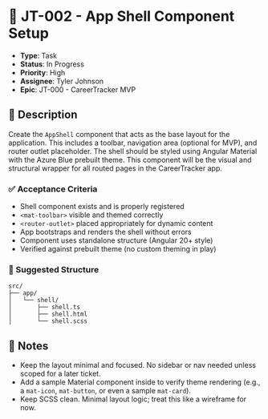 # 🧾 JT-002 - App Shell Component Setup

- **Type**: Task
- **Status**: In Progress
- **Priority**: High
- **Assignee**: Tyler Johnson
- **Epic**: JT-000 - CareerTracker MVP

## 📝 Description

Create the `AppShell` component that acts as the base layout for the application. This includes a toolbar, navigation area (optional for MVP), and router outlet placeholder. The shell should be styled using Angular Material with the Azure Blue prebuilt theme. This component will be the visual and structural wrapper for all routed pages in the CareerTracker app.

### ✅ Acceptance Criteria

- Shell component exists and is properly registered
- `<mat-toolbar>` visible and themed correctly
- `<router-outlet>` placed appropriately for dynamic content
- App bootstraps and renders the shell without errors
- Component uses standalone structure (Angular 20+ style)
- Verified against prebuilt theme (no custom theming in play)

### 📁 Suggested Structure

```plaintext
src/
├── app/
│   └── shell/
│       ├── shell.ts
│       ├── shell.html
│       └── shell.scss
```

## 🧠 Notes

- Keep the layout minimal and focused. No sidebar or nav needed unless scoped for a later ticket.
- Add a sample Material component inside to verify theme rendering (e.g., a `mat-icon`, `mat-button`, or even a sample `mat-card`).
- Keep SCSS clean. Minimal layout logic; treat this like a wireframe for now.
